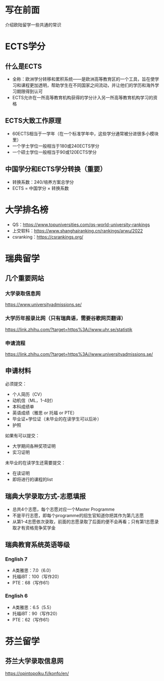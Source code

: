 # 写在前面

介绍欧陆留学一些共通的常识

# ECTS学分

## 什么是ECTS

* 全称：欧洲学分转移和累积系统——是欧洲高等教育区的一个工具，旨在使学习和课程更加透明，帮助学生在不同国家之间流动，并让他们的学历和海外学习期限得到认可
* ECTS允许在一所高等教育机构获得的学分计入另一所高等教育机构学习的资格

## ECTS大致工作原理

* 60ECTS相当于一学年（在一个标准学年中，这些学分通常被分进很多小模块里）
* 一个学士学位一般相当于180或240ECTS学分
* 一个硕士学位一般相当于90或120ECTS学分

## 中国学分和ECTS学分转换（重要）

* 转换系数：240/培养方案总学分
* ECTS = 中国学分 × 转换系数

# 大学排名榜

* QS：https://www.topuniversities.com/qs-world-university-rankings
* 上交软科：https://www.shanghairanking.cn/rankings/arwu/2022
* csranking：https://csrankings.org/

# 瑞典留学

## 几个重要网站

### 大学录取信息网

https://www.universityadmissions.se/

### 大学历年报录比网（只有瑞典语，需要谷歌网页翻译）

https://link.zhihu.com/?target=https%3A//www.uhr.se/statistik

### 申请流程

https://link.zhihu.com/?target=https%3A//www.universityadmissions.se/

## 申请材料

必须提交：

* 个人简历（CV）
* 动机信（ML，1-4封）
* 本科成绩单
* 英语成绩（雅思 or 托福 or PTE）
* 毕业证+学位证（未毕业的在读学生可以后补）
* 护照

如果有可以提交：

* 大学期间各种奖项证明
* 实习证明

未毕业的在读学生还需要提交：

* 在读证明
* 即将进行的课程的list

## 瑞典大学录取方式-志愿填报

* 总共4个志愿，每个志愿对应一个Master Programme
* 不是平行志愿，即每个programme的招生官知道你把其作为第几志愿
* 从第1-4志愿依次录取，前面的志愿录取了后面的便不会再看；只有第1志愿录取才有资格竞争奖学金

## 瑞典教育系统英语等级

### English 7

* A类雅思：7.0（6.0）
* 托福iBT：100（写作20）
* PTE：68（写作61）

### English 6

* A类雅思：6.5（5.5）
* 托福iBT：90（写作20）
* PTE：62（写作61）

# 芬兰留学

## 芬兰大学录取信息网

https://opintopolku.fi/konfo/en/
